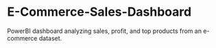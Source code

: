 # E-Commerce-Sales-Dashboard
PowerBI dashboard analyzing sales, profit, and top products from an e-commerce dataset.
